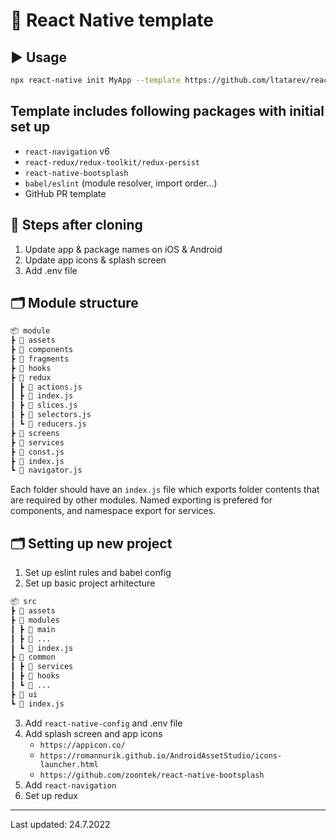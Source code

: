 # 🥡 React Native template

## :arrow_forward: Usage

```sh
npx react-native init MyApp --template https://github.com/ltatarev/react-native-template.git
```

## Template includes following packages with initial set up

- `react-navigation` v6
- `react-redux/redux-toolkit/redux-persist`
- `react-native-bootsplash`
- `babel/eslint` (module resolver, import order...)
- GitHub PR template

## 💾 Steps after cloning

1. Update app & package names on iOS & Android
2. Update app icons & splash screen
3. Add .env file

## 🗂 Module structure

```md
📦 module
┣ 📂 assets
┣ 📂 components
┣ 📂 fragments
┣ 📂 hooks
┣ 📂 redux
┃ ┣ 📜 actions.js
┃ ┣ 📜 index.js
┃ ┣ 📜 slices.js
┃ ┣ 📜 selectors.js
┃ ┗ 📜 reducers.js
┣ 📂 screens
┣ 📂 services
┣ 📜 const.js
┣ 📜 index.js
┗ 📜 navigator.js
```

Each folder should have an `index.js` file which exports folder contents that are required by other modules.
Named exporting is prefered for components, and namespace export for services.

## 🗂 Setting up new project

1. Set up eslint rules and babel config
2. Set up basic project arhitecture

```md
📦 src
┣ 📂 assets
┣ 📂 modules
┃ ┣ 📂 main
┃ ┣ 📂 ...
┃ ┗ 📜 index.js
┣ 📂 common
┃ ┣ 📂 services
┃ ┣ 📂 hooks
┃ ┗ 📂 ...
┣ 📂 ui
┗ 📜 index.js
```

3. Add `react-native-config` and .env file
4. Add splash screen and app icons
   - `https://appicon.co/`
   - `https://romannurik.github.io/AndroidAssetStudio/icons-launcher.html`
   - `https://github.com/zoontek/react-native-bootsplash`
5. Add `react-navigation`
6. Set up redux

---

Last updated: 24.7.2022
